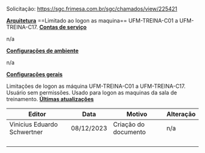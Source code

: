 Solicitação: <https://sgc.frimesa.com.br/sgc/chamados/view/225421>

**<u>Arquitetura</u>**
==Limitado ao logon as maquina== UFM-TREINA-C01 a UFM-TREINA-C17.
**<u>Contas de serviço</u>**

n/a

**<u>Configurações de ambiente</u>**

n/a

**<u>Configurações gerais</u>**

Limitações de logon as máquina UFM-TREINA-C01 a UFM-TREINA-C17. Usuário sem permissões. Usado para logon as maquinas da sala de treinamento.
**<u>Últimas atualizações</u>**  

| Editor                      | Data       | Motivo               | Alteração |
|-----------------------------|------------|----------------------|-----------|
| Vinicius Eduardo Schwertner | 08/12/2023 | Criação do documento | n/a       |
|                             |            |                      |           |
|                             |            |                      |           |
|                             |            |                      |           |
|                             |            |                      |           |

